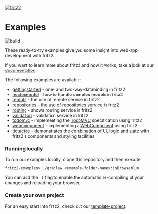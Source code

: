 [![fritz2](https://www.fritz2.dev/images/fritz2_logo_grey.png)](https://www.fritz2.dev/)
# Examples
![build](https://github.com/jamowei/fritz2-examples/workflows/build/badge.svg)

These ready-to-try examples give you some insight into web-app development with fritz2. 

If you want to learn more about fritz2 and how it works, take a look at our [documentation](https://docs.fritz2.dev/).

The following examples are available:
* [gettingstarted](https://examples.fritz2.dev/gettingstarted/build/distributions/index.html) - one- and two-way-databinding in fritz2
* [nestedmodel](https://examples.fritz2.dev/nestedmodel/build/distributions/index.html) - how to handle complex models in fritz2
* [remote](https://examples.fritz2.dev/remote/build/distributions/index.html) - the use of remote service in fritz2
* [repositories](https://examples.fritz2.dev/repositories/build/distributions/index.html) - the use of repositories service in fritz2
* [routing](https://examples.fritz2.dev/routing/build/distributions/index.html) - shows routing service in fritz2
* [validation](https://examples.fritz2.dev/validation/build/distributions/index.html) - validation service in fritz2
* [todomvc](https://examples.fritz2.dev/todomvc/build/distributions/index.html) - implementing the [TodoMVC](http://todomvc.com/) specification using fritz2
* [webcomponent](https://examples.fritz2.dev/webcomponent/build/distributions/index.html) - implementing a [WebComponent](https://www.webcomponents.org/) using fritz2
* [tictactoe](https://examples.fritz2.dev/webcomponent/build/distributions/tictactoe.html) -  demonstrates the combination of UI, logic and state with fritz2's components and styling facilities

### Running locally
To run our examples locally, clone this repository and then execute
```
fritz2-examples> ./gradlew <example-folder-name>:jsBrowserRun
``` 
You can add the `-t` flag to enable the automatic re-compiling of 
your changes and reloading your browser.

### Create your own project
For an easy start into fritz2, check out our 
[template-project](https://github.com/jwstegemann/fritz2-template).